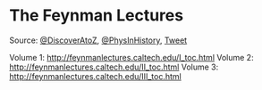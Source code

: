 # The Feynman Lectures

Source: [@DiscoverAtoZ](https://twitter.com/DiscoverAtoZ), [@PhysInHistory](https://twitter.com/PhysInHistory), [Tweet](https://x.com/DiscoverAtoZ/status/1713223083463454770)


Volume 1: http://feynmanlectures.caltech.edu/I_toc.html
Volume 2: http://feynmanlectures.caltech.edu/II_toc.html
Volume 3: http://feynmanlectures.caltech.edu/III_toc.html